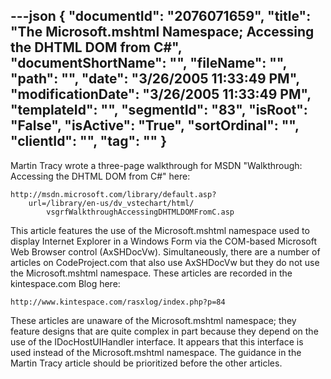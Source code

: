 ---json
{
  "documentId": "2076071659",
  "title": "The Microsoft.mshtml Namespace; Accessing the DHTML DOM from C#",
  "documentShortName": "",
  "fileName": "",
  "path": "",
  "date": "3/26/2005 11:33:49 PM",
  "modificationDate": "3/26/2005 11:33:49 PM",
  "templateId": "",
  "segmentId": "83",
  "isRoot": "False",
  "isActive": "True",
  "sortOrdinal": "",
  "clientId": "",
  "tag": ""
}
---

Martin Tracy wrote a three-page walkthrough for MSDN &quot;Walkthrough: Accessing the DHTML DOM from C#&quot; here:

    http://msdn.microsoft.com/library/default.asp?
        url=/library/en-us/dv_vstechart/html/
            vsgrfWalkthroughAccessingDHTMLDOMFromC.asp

This article features the use of the Microsoft.mshtml namespace used to display Internet Explorer in a Windows Form via the COM-based Microsoft Web Browser control (AxSHDocVw). Simultaneously, there are a number of articles on CodeProject.com that also use AxSHDocVw but they do not use the Microsoft.mshtml namespace. These articles are recorded in the kintespace.com Blog here:

    http://www.kintespace.com/rasxlog/index.php?p=84

These articles are unaware of the Microsoft.mshtml namespace; they feature designs that are quite complex in part because they depend on the use of the IDocHostUIHandler interface. It appears that this interface is used instead of the Microsoft.mshtml namespace. The guidance in the Martin Tracy article should be prioritized before the other articles.
